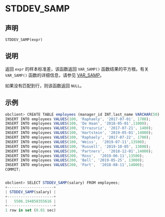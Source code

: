 STDDEV_SAMP 
================================



声明 
-----------------------

```unknow
STDDEV_SAMP(expr)
```



说明 
-----------------------

返回 `expr` 的样本标准差，该函数返回 `VAR_SAMP()` 函数结果的平方根。有关 `VAR_SAMP()` 函数的详细信息，请参见 [VAR_SAMP](../3.aggregate-functions/14.var_samp.md)。

如果没有匹配到行，则该函数返回 `NULL`。

示例 
-----------------------

```javascript
obclient> CREATE TABLE employees (manager_id INT,last_name VARCHAR(50),hiredate VARCHAR(50),salary INT);
INSERT INTO employees VALUES(100, 'Raphaely', '2017-07-01', 1700);
INSERT INTO employees VALUES(100, 'De Haan', '2018-05-01',11000);      
INSERT INTO employees VALUES(100, 'Errazuriz', '2017-07-21', 1400);
INSERT INTO employees VALUES(100, 'Hartstein', '2019-05-01',14000);     
INSERT INTO employees VALUES(100, 'Raphaely', '2017-07-22', 1700);
INSERT INTO employees VALUES(100, 'Weiss',  '2019-07-11',13500);     
INSERT INTO employees VALUES(100, 'Russell', '2019-10-05', 13000);
INSERT INTO employees VALUES(100, 'Partners',  '2018-12-01',14000);     
INSERT INTO employees VALUES(200, 'Ross',  '2019-06-11',13500);     
INSERT INTO employees VALUES(200, 'Bell', '2019-05-25', 13000);
INSERT INTO employees VALUES(200, 'Part',  '2018-08-11',14000);   
COMMIT;


obclient> SELECT STDDEV_SAMP(salary) FROM employees;
+---------------------+
| STDDEV_SAMP(salary) |
+---------------------+
|   5506.194858355616 |
+---------------------+
1 row in set (0.01 sec)
```


